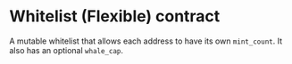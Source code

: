 # Whitelist (Flexible) contract

A mutable whitelist that allows each address to have its own `mint_count`. It also has an optional `whale_cap`.

